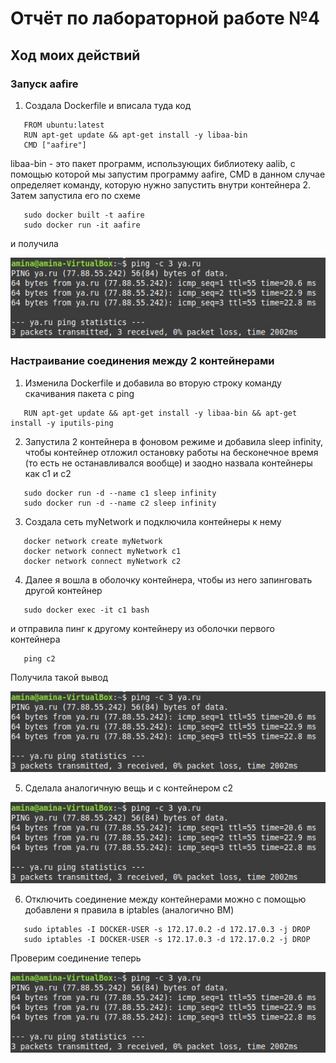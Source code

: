# Отчёт по лабораторной работе №4
## Ход моих действий
### Запуск aafire
1. Создала Dockerfile и вписала туда код
```
   FROM ubuntu:latest
   RUN apt-get update && apt-get install -y libaa-bin
   CMD ["aafire"]
```
   libaa-bin - это пакет программ, использующих библиотеку aalib, с помощью которой мы запустим программу aafire, CMD в данном случае определяет команду, которую нужно запустить внутри контейнера
2. Затем запустила его по схеме 
```
   sudo docker built -t aafire
   sudo docker run -it aafire
```
  и получила
   
![Image alt](https://github.com/amina339/-3-/blob/main/photo_5246957346054334328_x.jpg)

### Настраивание соединения между 2 контейнерами
1. Изменила Dockerfile и добавила во вторую строку команду скачивания пакета с ping
```
   RUN apt-get update && apt-get install -y libaa-bin && apt-get install -y iputils-ping
``` 
2. Запустила 2 контейнера в фоновом режиме и добавила sleep infinity, чтобы контейнер отложил остановку работы на бесконечное время (то есть не останавливался вообще) и заодно назвала контейнеры как c1 и c2
```
   sudo docker run -d --name c1 sleep infinity
   sudo docker run -d --name c2 sleep infinity
``` 
3. Создала сеть myNetwork и подключила контейнеры к нему
```
   docker network create myNetwork
   docker network connect myNetwork c1
   docker network connect myNetwork c2
```
4. Далее я вошла в оболочку контейнера, чтобы из него запинговать другой контейнер
```
   sudo docker exec -it c1 bash
```
   и отправила пинг к другому контейнеру из оболочки первого контейнера
```
   ping c2
```
   Получила такой вывод
   
![Image alt](https://github.com/amina339/-3-/blob/main/photo_5246957346054334328_x.jpg)
   
5. Сделала аналогичную вещь и с контейнером c2

![Image alt](https://github.com/amina339/-3-/blob/main/photo_5246957346054334328_x.jpg)

6. Отключить соединение между контейнерами можно с помощью добавлени я правила в iptables (аналогично ВМ)
```
   sudo iptables -I DOCKER-USER -s 172.17.0.2 -d 172.17.0.3 -j DROP
   sudo iptables -I DOCKER-USER -s 172.17.0.3 -d 172.17.0.2 -j DROP
```
   Проверим соединение теперь

![Image alt](https://github.com/amina339/-3-/blob/main/photo_5246957346054334328_x.jpg)


